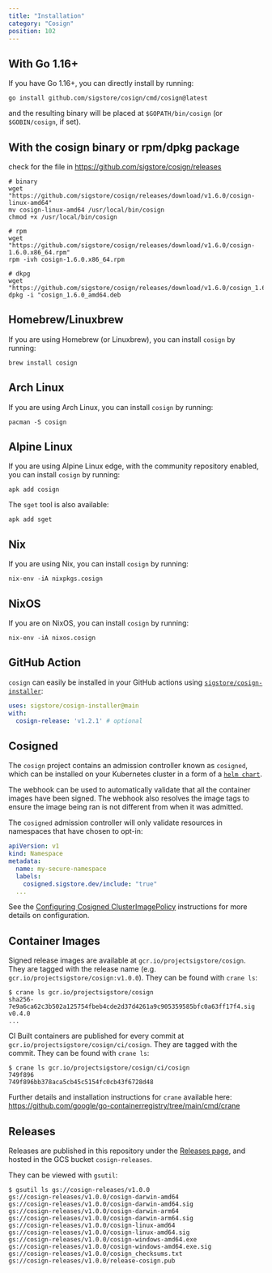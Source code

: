 ```yaml
---
title: "Installation"
category: "Cosign"
position: 102
---
```


## With Go 1.16+

If you have Go 1.16+, you can directly install by running:

```console
go install github.com/sigstore/cosign/cmd/cosign@latest
```

and the resulting binary will be placed at `$GOPATH/bin/cosign` (or `$GOBIN/cosign`, if set).


## With the cosign binary or rpm/dpkg package

check for the file in https://github.com/sigstore/cosign/releases

```console
# binary
wget "https://github.com/sigstore/cosign/releases/download/v1.6.0/cosign-linux-amd64"
mv cosign-linux-amd64 /usr/local/bin/cosign
chmod +x /usr/local/bin/cosign

# rpm
wget "https://github.com/sigstore/cosign/releases/download/v1.6.0/cosign-1.6.0.x86_64.rpm"
rpm -ivh cosign-1.6.0.x86_64.rpm

# dkpg
wget "https://github.com/sigstore/cosign/releases/download/v1.6.0/cosign_1.6.0_amd64.deb"
dpkg -i "cosign_1.6.0_amd64.deb
```

## Homebrew/Linuxbrew

If you are using Homebrew (or Linuxbrew), you can install `cosign` by running:

```console
brew install cosign
```

## Arch Linux

If you are using Arch Linux, you can install `cosign` by running:

```console
pacman -S cosign
```

## Alpine Linux

If you are using Alpine Linux edge, with the community repository enabled,
you can install `cosign` by running:

```console
apk add cosign
```

The `sget` tool is also available:

```console
apk add sget
```

## Nix

If you are using Nix, you can install `cosign` by running:

```console
nix-env -iA nixpkgs.cosign
```

## NixOS

If you are on NixOS, you can install `cosign` by running:

```console
nix-env -iA nixos.cosign
```

## GitHub Action

`cosign` can easily be installed in your GitHub actions using [`sigstore/cosign-installer`](https://github.com/marketplace/actions/cosign-installer):

```yaml
uses: sigstore/cosign-installer@main
with:
  cosign-release: 'v1.2.1' # optional
```

## Cosigned

The `cosign` project contains an admission controller known as `cosigned`, which can be installed on your Kubernetes cluster in a form of a [`helm chart`](https://github.com/sigstore/helm-charts/tree/main/charts/cosigned).

The webhook can be used to automatically validate that all the container images have been signed.
The webhook also resolves the image tags to ensure the image being ran is not different from when it was admitted.

The `cosigned` admission controller will only validate resources in namespaces
that have chosen to opt-in:

```yaml
apiVersion: v1
kind: Namespace
metadata:
  name: my-secure-namespace
  labels:
    cosigned.sigstore.dev/include: "true"
  ...
```

See the [Configuring Cosigned ClusterImagePolicy](kubernetes#configuring-cosigned-clusterimagepolicy) instructions for more details on configuration.

## Container Images

Signed release images are available at `gcr.io/projectsigstore/cosign`.
They are tagged with the release name (e.g. `gcr.io/projectsigstore/cosign:v1.0.0`).
They can be found with `crane ls`:

```console
$ crane ls gcr.io/projectsigstore/cosign
sha256-7e9a6ca62c3b502a125754fbeb4cde2d37d4261a9c905359585bfc0a63ff17f4.sig
v0.4.0
...
```

CI Built containers are published for every commit at `gcr.io/projectsigstore/cosign/ci/cosign`.
They are tagged with the commit.
They can be found with `crane ls`:

```console
$ crane ls gcr.io/projectsigstore/cosign/ci/cosign
749f896
749f896bb378aca5cb45c5154fc0cb43f6728d48
```

Further details and installation instructions for `crane` available here: https://github.com/google/go-containerregistry/tree/main/cmd/crane

## Releases

Releases are published in this repository under the [Releases page](https://github.com/sigstore/cosign/releases), and hosted in the GCS bucket `cosign-releases`.

They can be viewed with `gsutil`:

```console
$ gsutil ls gs://cosign-releases/v1.0.0
gs://cosign-releases/v1.0.0/cosign-darwin-amd64
gs://cosign-releases/v1.0.0/cosign-darwin-amd64.sig
gs://cosign-releases/v1.0.0/cosign-darwin-arm64
gs://cosign-releases/v1.0.0/cosign-darwin-arm64.sig
gs://cosign-releases/v1.0.0/cosign-linux-amd64
gs://cosign-releases/v1.0.0/cosign-linux-amd64.sig
gs://cosign-releases/v1.0.0/cosign-windows-amd64.exe
gs://cosign-releases/v1.0.0/cosign-windows-amd64.exe.sig
gs://cosign-releases/v1.0.0/cosign_checksums.txt
gs://cosign-releases/v1.0.0/release-cosign.pub
```
